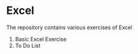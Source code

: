 # Excel
The repository contains various exercises of Excel
  1. Basic Excel Exercise
  2. To Do List
